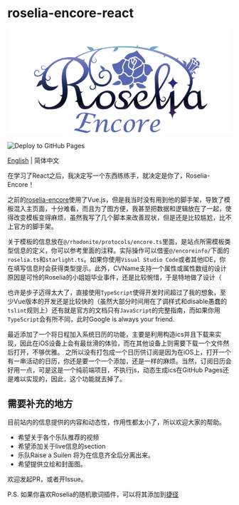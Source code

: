 # roselia-encore-react

![Roselia-Encore-React](public/img/logo.png)

![Deploy to GitHub Pages](https://github.com/Somainer/roselia-encore-react/workflows/Deploy%20to%20GitHub%20Pages/badge.svg)

[English](./README.md) | 简体中文

在学习了React之后，我决定写一个东西练练手，就决定是你了，Roselia-Encore！

之前的[roselia-encore](https://github.com/roselia-dev/roselia-encore)使用了Vue.js，但是我当时没有用到他的脚手架，导致了模板混入主页面，十分难看，而且为了图方便，我甚至把数据和逻辑放在了一起，使得改变模板变得麻烦，虽然我写了几个脚本来改善现状，但是还是比较尴尬，比不上官方的脚手架。

关于模板的信息放在`@/rhodonite/protocols/encore.ts`里面，是站点所需模板类型信息的定义，你可以参考里面的注释。实际操作可以借鉴`@/encoreinfo/`下面的`roselia.ts`和`starlight.ts`。如果你使用`Visual Studio Code`或者其他IDE，你在填写信息时会获得类型提示。此外，CVName支持一个属性或属性数组的设计原因是可怜的Roselia的小姐姐毕业事件，还是比较惋惜，于是特地做了设计（

也许是步子迈得太大了，直接使用`TypeScript`使得开发时间超过了我的想象，至少Vue版本的开发还是比较快的（虽然大部分时间用在了调样式和disable愚蠢的`tslint`规则上）还有就是官方的文档只有`JavaScript`的完整指南，而如果你用`TypeScript`会有所不同，此时Google is always your friend.

最近添加了一个将日程加入系统日历的功能，主要是利用构造ics并且下载来实现，因此在iOS设备上会有最丝滑的体验，而在其他设备上则需要下载一个文件然后打开，不够优雅。
之所以没有打包成一个日历供订阅是因为在iOS上，打开一个有一串活动的日历，你还是要一个一个添加，还是一样的麻烦。当然，订阅日历会好用一点，可是这是一个纯前端项目，不执行js，动态生成ics在GitHub Pages还是难以实现的，因此，这个功能就去掉了。

## 需要补充的地方
目前站内的信息提供的内容和动态性，作用性都太小了，所以欢迎大家的帮助。

* 希望关于各个乐队推荐的视频
* 希望添加关于live信息的section
* 乐队Raise a Suilen 将为在信息齐全后分离出来。
* 希望提供立绘和封面图。

欢迎发起PR，或者开Issue。

P.S. 如果你喜欢Roselia的随机歌词插件，可以将其添加到[捷径](https://www.icloud.com/shortcuts/d3aee628657445c3814e283a5bb40c23)
